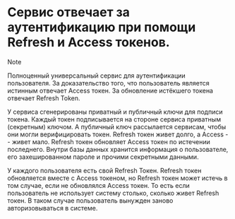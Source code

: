 # Сервис отвечает за аутентификацию при помощи Refresh и Access токенов.

> [!NOTE]
> Полноценный универсальный сервис для аутентификации пользователя. За доказательство того, что пользователь является истинным отвечает Access токен.
> За обновление истёкшего токена отвечает Refresh Token.

У сервиса сгенерированы приватный и публичный ключи для подписи токена. Каждый токен подписывается на стороне сервиса приватным (секретным) ключом. А публичный ключ рассылается сервисам, чтобы они могли верифицировать токен.
Refresh токен живет долго, а Access -- живет мало. Refresh токен обновляет Access токен по истечении последнего. Внутри базы данных хранится информация о пользователе, его захешированном пароле и прочими секретными данными.

У каждого пользователя есть свой Refresh Токен. Refresh токен обновляется вместе с Access токеном, но Refresh токен может истечь в том случае, если не обновлялся Access токен.
То есть если пользователь не использует систему столько, сколько живет Refresh токен. В таком случае пользователь вынужден заново авторизовываться в системе.
